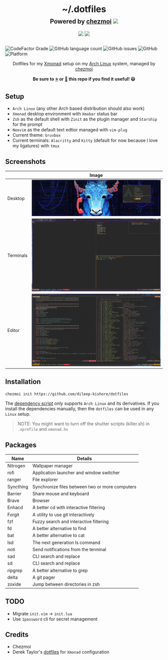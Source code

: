 <h1 align="center">
    <a name="top" title="dotfiles">
        ~/.dotfiles
    </a>
    <br/>
    <sup>
        <sub>Powered by <a href="https://www.chezmoi.io/">chezmoi</a> <img src="https://raw.githubusercontent.com/twpayne/chezmoi/master/logo-144px.svg"> </sub>
        <br/>
        <sub>
            <img src="https://forthebadge.com/images/badges/made-with-crayons.svg">
            <img src="https://forthebadge.com/images/badges/built-with-science.svg">
        </sub>
    </sup>
</h1>

![CodeFactor Grade](https://img.shields.io/codefactor/grade/github/dileep-kishore/dotfiles/main?style=flat-square)
![GitHub language count](https://img.shields.io/github/languages/count/dileep-kishore/dotfiles?style=flat-square)
![GitHub issues](https://img.shields.io/github/issues/dileep-kishore/dotfiles?style=flat-square)
![GitHub](https://img.shields.io/github/license/dileep-kishore/dotfiles?style=flat-square)
![Platform](https://img.shields.io/badge/platform-Arch%20Linux-blue?style=flat-square)

<div align="center">
    Dotfiles for my <a href="(https://xmonad.org/)">Xmonad</a> setup on my <a href="https://archlinux.org">Arch Linux</a> system, managed by <a href="https://github.com/twpayne/chezmoi">chezmoi</a>
    <p><strong>Be sure to <a href="#" title="star">⭐️</a> or <a href="#" title="fork">🔱</a> this repo if you find it useful! 😃</strong></p>
</div>

## Setup

-   `Arch Linux` (any other Arch based distribution should also work)
-   `Xmonad` desktop environment with `Xmobar` status bar
-   `Zsh` as the default shell with `Zinit` as the plugin manager and `Starship` for the prompt
-   `Neovim` as the default text edtior managed with `vim-plug`
-   Current theme: `Gruvbox`
-   Current terminals: `Alacritty` and `Kitty` (default for now because I love my ligatures) with `tmux`

## Screenshots

|           | Image                     |
| --------- | ------------------------- |
| Desktop   | ![](assets/desktop.png)   |
| Terminals | ![](assets/terminals.png) |
| Editor    | ![](assets/editor.png)    |

## Installation

```sh
chezmoi init https://github.com/dileep-kishore/dotfiles
```

The [dependency script](run_once_install-packages.sh) only supports `Arch Linux` and its derivatives.
If you install the dependencies manually, then the `dotfiles` can be used in any `Linux` setup.

> NOTE:
> You might want to turn off the shutter scripts (killer.sh) in `.xprofile` and `xmonad.hs`

## Packages

| Name      | Details                                         |
| --------- | ----------------------------------------------- |
| Nitrogen  | Wallpaper manager                               |
| rofi      | Application launcher and window switcher        |
| ranger    | File explorer                                   |
| Syncthing | Synchronize files between two or more computers |
| Barrier   | Share mouse and keyboard                        |
| Brave     | Browser                                         |
| Enhacd    | A better cd with interactive filtering          |
| Forgit    | A utility to use git interactively              |
| fzf       | Fuzzy search and interactive filtering          |
| fd        | A better alternative to find                    |
| bat       | A better alternative to cat                     |
| lsd       | The next generation ls command                  |
| noti      | Send notifications from the terminal            |
| sad       | CLI search and replace                          |
| sd        | CLI search and replace                          |
| ripgrep   | A better alternative to grep                    |
| delta     | A git pager                                     |
| zoxide    | Jump between directories in zsh                 |

## TODO

-   Migrate `init.vim` -> `init.lua`
-   Use `1password` cli for secret management

## Credits

-   Chezmoi
-   Derek Taylor's [dotfiles](https://gitlab.com/dwt1/dotfiles) for `Xmonad` configuration
